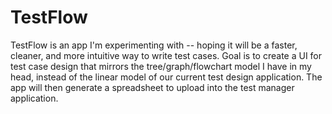 # TestFlow

TestFlow is an app I'm experimenting with -- hoping it will be a faster, cleaner, and more intuitive way 
to write test cases. Goal is to create a UI for test case design that mirrors the tree/graph/flowchart
model I have in my head, instead of the linear model of our current test design application. The app will
then generate a spreadsheet to upload into the test manager application.
